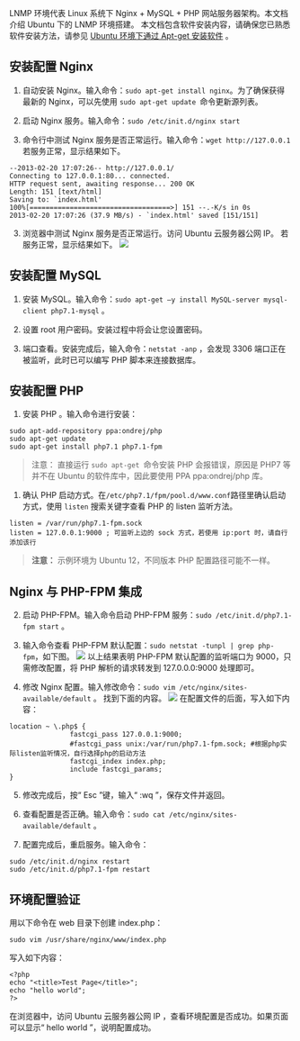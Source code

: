 LNMP 环境代表 Linux 系统下 Nginx + MySQL + PHP 网站服务器架构。本文档介绍 Ubuntu 下的 LNMP 环境搭建。
本文档包含软件安装内容，请确保您已熟悉软件安装方法，请参见 [Ubuntu 环境下通过 Apt-get 安装软件](/doc/product/213/Ubuntu%E7%8E%AF%E5%A2%83%E4%B8%8B%E9%80%9A%E8%BF%87Apt-get%E5%AE%89%E8%A3%85%E8%BD%AF%E4%BB%B6) 。

## 安装配置 Nginx
1. 自动安装 Nginx。输入命令：` sudo apt-get install nginx `。为了确保获得最新的 Nginx，可以先使用 `sudo apt-get update `命令更新源列表。
1. 启动 Nginx 服务。输入命令：`sudo /etc/init.d/nginx start`

2.  命令行中测试 Nginx 服务是否正常运行。输入命令：`wget http://127.0.0.1`
若服务正常，显示结果如下。
```
--2013-02-20 17:07:26-- http://127.0.0.1/
Connecting to 127.0.0.1:80... connected.
HTTP request sent, awaiting response... 200 OK
Length: 151 [text/html]
Saving to: `index.html'
100%[===================================>] 151 --.-K/s in 0s 
2013-02-20 17:07:26 (37.9 MB/s) - `index.html' saved [151/151]
```

3. 浏览器中测试 Nginx 服务是否正常运行。访问 Ubuntu 云服务器公网 IP。
若服务正常，显示结果如下。
![](http://imgcache.tce.fsphere.cn/image/mc.qcloudimg.com/static/img/fce31b900d308c4a5d57b1d316574a58/image.png)

## 安装配置 MySQL
1. 安装 MySQL。输入命令：`sudo apt-get –y install MySQL-server mysql-client php7.1-mysql` 。

2. 设置 root 用户密码。安装过程中将会让您设置密码。

3. 端口查看。安装完成后，输入命令：`netstat -anp` ，会发现  3306 端口正在被监听，此时已可以编写 PHP 脚本来连接数据库。


## 安装配置 PHP
1. 安装 PHP 。输入命令进行安装：
```
sudo apt-add-repository ppa:ondrej/php
sudo apt-get update
sudo apt-get install php7.1 php7.1-fpm
```
>注意：
>直接运行 `sudo apt-get `命令安装 PHP 会报错误，原因是 PHP7 等并不在 Ubuntu 的软件库中，因此要使用 PPA ppa:ondrej/php 库。
1. 确认 PHP 启动方式。在`/etc/php7.1/fpm/pool.d/www.conf`路径里确认启动方式，使用 `listen` 搜索关键字查看 PHP 的 listen 监听方法。 
```
listen = /var/run/php7.1-fpm.sock
listen = 127.0.0.1:9000 ; 可监听上边的 sock 方式，若使用 ip:port 时，请自行添加该行
```
>**注意：**
>示例环境为 Ubuntu 12，不同版本 PHP 配置路径可能不一样。

## Nginx 与 PHP-FPM 集成
2. 启动 PHP-FPM。输入命令启动 PHP-FPM 服务：`sudo /etc/init.d/php7.1-fpm start` 。

3. 输入命令查看 PHP-FPM 默认配置：`sudo netstat -tunpl | grep php-fpm`，如下图。
![](http://imgcache.tce.fsphere.cn/image/mccdn.qcloud.com/img56b01de8b9657.png)
以上结果表明 PHP-FPM 默认配置的监听端口为 9000，只需修改配置，将 PHP 解析的请求转发到 127.0.0.0:9000 处理即可。

4. 修改 Nginx 配置。输入修改命令：`sudo vim /etc/nginx/sites-available/default` 。
找到下面的内容。
![](http://imgcache.tce.fsphere.cn/image/mccdn.qcloud.com/img56b01e58b221e.png)
在配置文件的后面，写入如下内容：
```
location ~ \.php$ {
               fastcgi_pass 127.0.0.1:9000;
               #fastcgi_pass unix:/var/run/php7.1-fpm.sock; #根据php实际listen监听情况，自行选择php的启动方法
               fastcgi_index index.php;
               include fastcgi_params;
}
```

5. 修改完成后，按“ Esc ”键，输入“ :wq ”，保存文件并返回。

6. 查看配置是否正确。输入命令：`sudo cat /etc/nginx/sites-available/default` 。

7. 配置完成后，重启服务。输入命令：
```
sudo /etc/init.d/nginx restart 
sudo /etc/init.d/php7.1-fpm restart
```

## 环境配置验证
用以下命令在 web 目录下创建 index.php：
```
sudo vim /usr/share/nginx/www/index.php
```
写入如下内容：
```
<?php
echo "<title>Test Page</title>";
echo "hello world";
?>
```
在浏览器中，访问 Ubuntu 云服务器公网 IP ，查看环境配置是否成功。如果页面可以显示“ hello world ”，说明配置成功。
